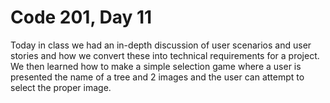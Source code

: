 # Code 201, Day 11

Today in class we had an in-depth discussion of user scenarios and user stories and how we convert these into technical requirements for a project.  We then learned how to make a simple selection game where a user is presented the name of a tree and 2 images and the user can attempt to select the proper image.
